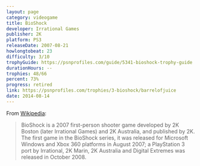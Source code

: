 ```yaml
---
layout: page
category: videogame
title: BioShock
developer: Irrational Games
publisher: 2K
platform: PS3
releaseDate: 2007-08-21
howlongtobeat: 23
difficulty: 3/10
trophyGuide: https://psnprofiles.com/guide/5341-bioshock-trophy-guide
durationHours: --
trophies: 48/66
percent: 73%
progress: retired
link: https://psnprofiles.com/trophies/3-bioshock/barrelofjuice
date: 2014-08-14
---
```


From [Wikipedia](https://en.wikipedia.org/wiki/BioShock):

> BioShock is a 2007 first-person shooter game developed by 2K Boston (later Irrational Games) and 2K Australia, and published by 2K. The first game in the BioShock series, it was released for Microsoft Windows and Xbox 360 platforms in August 2007; a PlayStation 3 port by Irrational, 2K Marin, 2K Australia and Digital Extremes was released in October 2008.
